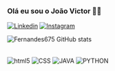 
### Olá eu sou o João Victor 👋🏼

[![Linkedin](https://img.shields.io/badge/LinkedIn-0077B5?style=for-the-badge&logo=linkedin&logoColor=white)](https://www.linkedin.com/in/joãovictor-f)
[![Instagram](https://img.shields.io/badge/Instagram-E4405F?style=for-the-badge&logo=instagram&logoColor=white)](https://www.instagram.com/joaov.f/)


![Fernandes675 GitHub stats](https://github-readme-stats.vercel.app/api?username=Fernandes675&show_icons=true&theme=tokyonight)



<div style="Display: inline_block"><br/>
<img align="center" alt="html5"src="https://img.shields.io/badge/HTML5-E34F26?style=for-the-badge&logo=html5&logoColor=white" />
<img align="center" alt="CSS"src="https://img.shields.io/badge/CSS-239120?&style=for-the-badge&logo=css3&logoColor=white" />
<img align="center" alt="JAVA"src="https://img.shields.io/badge/Java-ED8B00?style=for-the-badge&logo=openjdk&logoColor=white" />
<img align="center" alt="PYTHON"src="https://img.shields.io/badge/Python-3776AB?style=for-the-badge&logo=python&logoColor=white" />

</div>
